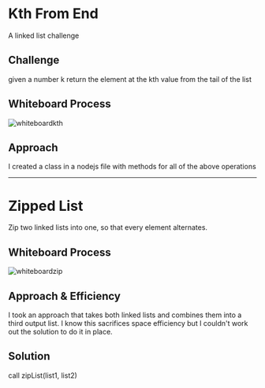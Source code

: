 # Kth From End
A linked list challenge

## Challenge
given a number k return the element at the kth value from the tail of the list

## Whiteboard Process
![whiteboardkth](https://user-images.githubusercontent.com/71462092/130738255-bbb247bc-1303-4727-bdc3-6af806b3466b.jpg)


## Approach
I created a class in a nodejs file with methods for all of the above operations



-----------------------------------------------------------------------------------------------------------------------------------------------------------------------------------
# Zipped List
Zip two linked lists into one, so that every element alternates.

## Whiteboard Process
![whiteboardzip](https://user-images.githubusercontent.com/71462092/131081487-71268606-03ec-4ac3-96ad-6579c3abeefa.jpg)


## Approach & Efficiency
I took an approach that takes both linked lists and combines them into a third output list. I know this sacrifices space efficiency but I couldn't work out the solution to do it in place.

## Solution
call zipList(list1, list2)
